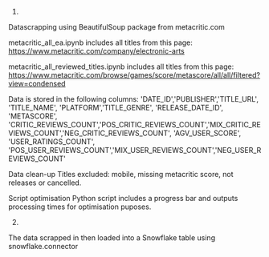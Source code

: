 1.
Datascrapping using BeautifulSoup package from metacritic.com

metacritic_all_ea.ipynb
includes all titles from this page: https://www.metacritic.com/company/electronic-arts

metacritic_all_reviewed_titles.ipynb
includes all titles from this page: https://www.metacritic.com/browse/games/score/metascore/all/all/filtered?view=condensed

Data is stored in the following columns:
'DATE_ID','PUBLISHER','TITLE_URL', 'TITLE_NAME', 'PLATFORM','TITLE_GENRE', 'RELEASE_DATE_ID',
'METASCORE', 'CRITIC_REVIEWS_COUNT','POS_CRITIC_REVIEWS_COUNT','MIX_CRITIC_REVIEWS_COUNT','NEG_CRITIC_REVIEWS_COUNT',
'AGV_USER_SCORE', 'USER_RATINGS_COUNT', 'POS_USER_REVIEWS_COUNT','MIX_USER_REVIEWS_COUNT','NEG_USER_REVIEWS_COUNT'

Data clean-up
Titles excluded: mobile, missing metacritic score, not releases or cancelled.

Script optimisation
Python script includes a progress bar and outputs processing times for optimisation puposes.

2.
The data scrapped in then loaded into a Snowflake table using snowflake.connector
